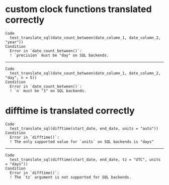 # custom clock functions translated correctly

    Code
      test_translate_sql(date_count_between(date_column_1, date_column_2, "year"))
    Condition
      Error in `date_count_between()`:
      ! `precision` must be "day" on SQL backends.

---

    Code
      test_translate_sql(date_count_between(date_column_1, date_column_2, "day", n = 5))
    Condition
      Error in `date_count_between()`:
      ! `n` must be "1" on SQL backends.

# difftime is translated correctly

    Code
      test_translate_sql(difftime(start_date, end_date, units = "auto"))
    Condition
      Error in `difftime()`:
      ! The only supported value for `units` on SQL backends is "days"

---

    Code
      test_translate_sql(difftime(start_date, end_date, tz = "UTC", units = "days"))
    Condition
      Error in `difftime()`:
      ! The `tz` argument is not supported for SQL backends.

